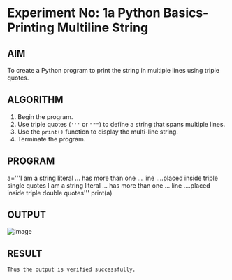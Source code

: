 # Experiment No: 1a Python Basics- Printing Multiline String

## AIM  
To create a Python program to print the string in multiple lines using triple quotes.

## ALGORITHM  
1. Begin the program.  
2. Use triple quotes (`'''` or `"""`) to define a string that spans multiple lines.  
3. Use the `print()` function to display the multi-line string.  
4. Terminate the program.

## PROGRAM

a='''I am a string literal
... has more than one
... line
....placed inside triple single quotes
I am a string literal
... has more than one
... line
....placed inside triple double quotes'''
print(a)

## OUTPUT

![image](https://github.com/user-attachments/assets/ec44e0cd-fd86-45f0-aa86-3e16c15ed0c2)


## RESULT
    Thus the output is verified successfully.
